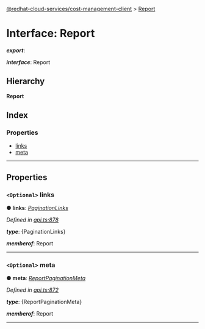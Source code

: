 [@redhat-cloud-services/cost-management-client](../README.md) > [Report](../interfaces/report.md)

# Interface: Report

*__export__*: 

*__interface__*: Report

## Hierarchy

**Report**

## Index

### Properties

* [links](report.md#links)
* [meta](report.md#meta)

---

## Properties

<a id="links"></a>

### `<Optional>` links

**● links**: *[PaginationLinks](paginationlinks.md)*

*Defined in [api.ts:878](https://github.com/RedHatInsights/javascript-clients/blob/master/packages/cost-management/api.ts#L878)*

*__type__*: {PaginationLinks}

*__memberof__*: Report

___
<a id="meta"></a>

### `<Optional>` meta

**● meta**: *[ReportPaginationMeta](reportpaginationmeta.md)*

*Defined in [api.ts:872](https://github.com/RedHatInsights/javascript-clients/blob/master/packages/cost-management/api.ts#L872)*

*__type__*: {ReportPaginationMeta}

*__memberof__*: Report

___


